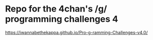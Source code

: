 # Repo for the 4chan's /g/ programming challenges 4

https://iwannabethekappa.github.io/Pro-g-ramming-Challenges-v4.0/

